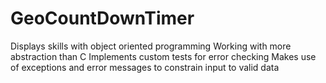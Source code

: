 # GeoCountDownTimer
Displays skills with object oriented programming 
Working with more abstraction than C
Implements custom tests for error checking
Makes use of exceptions and error messages to constrain input to valid data
